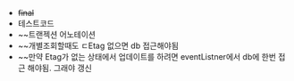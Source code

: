 - ~~final~~
- 테스트코드
- ~~트랜젝션 어노테이션
- ~~개별조회할때도 ㄷEtag 없으면 db 접근해야됨
- ~~만약 Etag가 없는 상태에서 업데이트를 하려면 eventListner에서 db에 한번 접근 해야됨. 그래야 갱신

